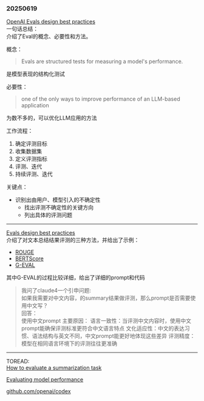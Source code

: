 ### 20250619
[OpenAI Evals design best practices](https://platform.openai.com/docs/guides/evals-design)  
一句话总结：  
介绍了Eval的概念、必要性和方法。

概念：  
> Evals are structured tests for measuring a model's performance.   

是模型表现的结构化测试

必要性：  
> one of the only ways to improve performance of an LLM-based application

为数不多的，可以优化LLM应用的方法

工作流程：  
1. 确定评测目标
2. 收集数据集
3. 定义评测指标
4. 评测、迭代
5. 持续评测、迭代

关键点：
* 识别出由用户、模型引入的不确定性
    * 找出评测不确定性的关键方向
    * 列出具体的评测问题
---
[Evals design best practices
](https://platform.openai.com/docs/guides/evals-design#create-and-combine-different-types-of-evaluators)  
介绍了对文本总结结果评测的三种方法，并给出了示例：
- [ROUGE](https://aclanthology.org/W04-1013/)
- [BERTScore](https://arxiv.org/abs/1904.09675)
- [G-EVAL](https://arxiv.org/pdf/2303.16634.pdf)

其中G-EVAL的过程比较详细，给出了详细的prompt和代码

> 我问了claude4一个引申问题:  
如果我需要对中文内容，的summary结果做评测，那么prompt是否需要使用中文写？  
回答：  
使用中文prompt
主要原因：
语言一致性：当评测中文内容时，使用中文prompt能确保评测标准更符合中文语言特点
文化适应性：中文的表达习惯、语法结构与英文不同，中文prompt能更好地体现这些差异
评测精度：模型在相同语言环境下的评测往往更准确

---
TOREAD:   
[How to evaluate a summarization task](https://cookbook.openai.com/examples/evaluation/how_to_eval_abstractive_summarization)

[Evaluating model performance](https://platform.openai.com/docs/guides/evals)

[github.com/openai/codex](https://github.com/openai/codex)

 